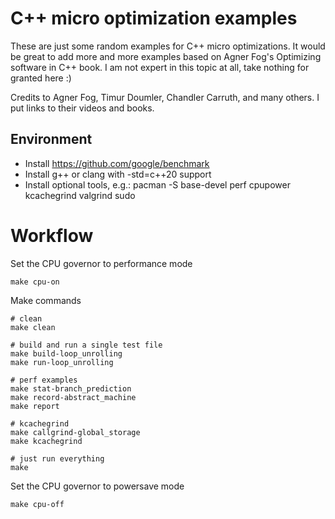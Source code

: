 C++ micro optimization examples
===============================

These are just some random examples for C++ micro optimizations. It would be great
to add more and more examples based on Agner Fog's Optimizing software in C++ book.
I am not expert in this topic at all, take nothing for granted here :)

Credits to Agner Fog, Timur Doumler, Chandler Carruth, and many others.
I put links to their videos and books.

Environment
-----------

 - Install https://github.com/google/benchmark
 - Install g++ or clang with -std=c++20 support
 - Install optional tools, e.g.: pacman -S base-devel perf cpupower kcachegrind valgrind sudo

Workflow
========

Set the CPU governor to performance mode
```
make cpu-on
```

Make commands
```
# clean
make clean

# build and run a single test file
make build-loop_unrolling
make run-loop_unrolling

# perf examples
make stat-branch_prediction
make record-abstract_machine
make report

# kcachegrind
make callgrind-global_storage
make kcachegrind

# just run everything
make
```

Set the CPU governor to powersave mode
```
make cpu-off
```
